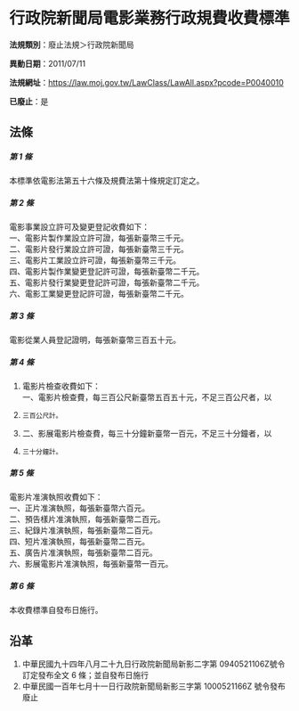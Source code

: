 # 行政院新聞局電影業務行政規費收費標準

**法規類別**：廢止法規＞行政院新聞局

**異動日期**：2011/07/11  

**法規網址**：https://law.moj.gov.tw/LawClass/LawAll.aspx?pcode=P0040010

**已廢止**：是



## 法條
##### 第 1 條
本標準依電影法第五十六條及規費法第十條規定訂定之。

##### 第 2 條
電影事業設立許可及變更登記收費如下：  
一、電影片製作業設立許可證，每張新臺幣三千元。  
二、電影片發行業設立許可證，每張新臺幣三千元。  
三、電影片工業設立許可證，每張新臺幣三千元。  
四、電影片製作業變更登記許可證，每張新臺幣二千元。  
五、電影片發行業變更登記許可證，每張新臺幣二千元。  
六、電影工業變更登記許可證，每張新臺幣二千元。

##### 第 3 條
電影從業人員登記證明，每張新臺幣三百五十元。

##### 第 4 條
1. 電影片檢查收費如下：  
一、電影片檢查費，每三百公尺新臺幣五百五十元，不足三百公尺者，以
1.     三百公尺計。
1. 二、影展電影片檢查費，每三十分鐘新臺幣一百元，不足三十分鐘者，以
1.     三十分鐘計。

##### 第 5 條
電影片准演執照收費如下：  
一、正片准演執照，每張新臺幣六百元。  
二、預告樣片准演執照，每張新臺幣二百元。  
三、紀錄片准演執照，每張新臺幣二百元。  
四、短片准演執照，每張新臺幣二百元。  
五、廣告片准演執照，每張新臺幣二百元。  
六、影展電影片准演執照，每張新臺幣一百元。

##### 第 6 條
本收費標準自發布日施行。

## 沿革
1. 中華民國九十四年八月二十九日行政院新聞局新影二字第 0940521106Z號令訂定發布全文 6  條；並自發布日施行
1. 中華民國一百年七月十一日行政院新聞局新影三字第 1000521166Z  號令發布廢止                                                    
